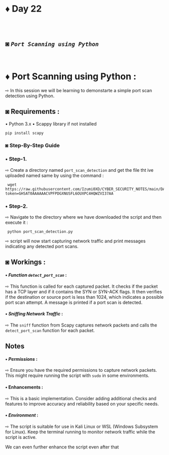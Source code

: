 # ♦ Day 22
</br>
</br>

## ◙ ***`Port Scanning using Python`***
 </br>
 
# ♦ Port Scanning using Python :
   ⇨ In this session we will be learning to demonstarte a simple port scan detection using Python. 

## ◙ Requirements :

 • Python 3.x
 • Scappy library if not installed

    pip install scapy

### ◙ Step-By-Step Guide 

### • Step-1.  

 ⇨ Create a directory named `port_scan_detection` and get the file tht ive uploaded named same by using the command :

     wget https://raw.githubusercontent.com/Izumi0XD/CYBER_SECURITY_NOTES/main/DAY_22/port_scan_detection.py?token=GHSAT0AAAAAACVPFPDGXNUSFL6OUXPC4HQWZVI37AA 


### • Step-2.  

 ⇨ Navigate to the directory where we have downloaded the script and then execute it :

     python port_scan_detection.py
 
 ⇨ script will now start capturing network traffic and print messages indicating any detected port scans.


## ◙ Workings :

#### • ***Function `detect_port_scan`*** : 

   ⇨ This function is called for each captured packet. It checks if the packet has a TCP layer and if it contains the SYN or SYN-ACK flags. It then verifies if the destination or source port is less than 1024, which indicates a possible port scan attempt. A message is printed if a port scan is detected.


#### • ***Sniffing Network Traffic*** : 
 
   ⇨ The `sniff` function from Scapy captures network packets and calls the `detect_port_scan` function for each packet.


## Notes


#### • ***Permissions*** :
   
   ⇨ Ensure you have the required permissions to capture network packets. This might require running the script with `sudo` in some environments.


#### • **Enhancements** : 

   ⇨ This is a basic implementation. Consider adding additional checks and features to improve accuracy and reliability based on your specific needs.
 
 
#### • ***Environment*** : 

   ⇨ The script is suitable for use in Kali Linux or WSL (Windows Subsystem for Linux). Keep the terminal running to monitor network traffic while the script is active.


We can even further enhance the script even after that
